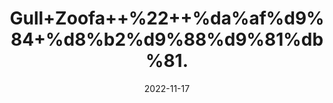 ---
title: 'Gull+Zoofa++%22++%da%af%d9%84+%d8%b2%d9%88%d9%81%db%81.'
date: '2022-11-17' 
metatag: '' 
inventory: '0' 
draft: false 
# meta description 
shortDescripton: 'Dried+Hyssop+%22+It+helps+to+improve+menstrual+cramps+and+It+cure+sore+throat.'
description: 'Flower+%d9%be%da%be%d9%88%d9%84'
longdescription: ''
tags: ''
brand: ''
subCategory: ''
sellCount: '0'
featured: True
# product Price
price: '100.0'
# Product Short Description
shortDescription: 'Dried+Hyssop+%22+It+helps+to+improve+menstrual+cramps+and+It+cure+sore+throat.'
productID: '85C41F38-1329-ED11-9968-005056B3A416'
type: 'products'
category: 'Flower+%d9%be%da%be%d9%88%d9%84' 
thumnailproduct: 'https://eraconnect.blob.core.windows.net/product-images/aminsaddiquidawakhana/85C41F38-1329-ED11-9968-005056B3A416.webp' 
images:
  - image: 'https://eraconnect.blob.core.windows.net/product-images/aminsaddiquidawakhana/85C41F38-1329-ED11-9968-005056B3A416.webp'  
Variants:
---
